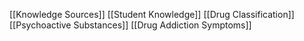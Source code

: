 [[Knowledge Sources]]
[[Student Knowledge]]
[[Drug Classification]]
[[Psychoactive Substances]]
[[Drug Addiction Symptoms]]
